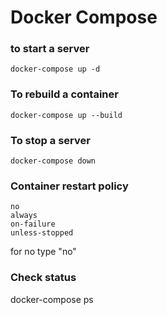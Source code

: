 # Docker Compose

### to start a server

`docker-compose up -d`

### To rebuild a container

`docker-compose up --build`

### To stop a server

`docker-compose down`

### Container restart policy

```
no
always
on-failure
unless-stopped
```

for no type "no"

### Check status

docker-compose ps
